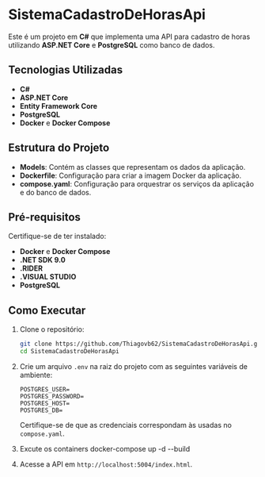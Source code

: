 ﻿# SistemaCadastroDeHorasApi

Este é um projeto em **C#** que implementa uma API para cadastro de horas utilizando **ASP.NET Core** e **PostgreSQL** como banco de dados.

## Tecnologias Utilizadas

- **C#**
- **ASP.NET Core**
- **Entity Framework Core**
- **PostgreSQL**
- **Docker** e **Docker Compose**

## Estrutura do Projeto

- **Models**: Contém as classes que representam os dados da aplicação.
- **Dockerfile**: Configuração para criar a imagem Docker da aplicação.
- **compose.yaml**: Configuração para orquestrar os serviços da aplicação e do banco de dados.

## Pré-requisitos

Certifique-se de ter instalado:

- **Docker** e **Docker Compose**
- **.NET SDK 9.0**
- **.RIDER**
- **.VISUAL STUDIO**
- **PostgreSQL**

## Como Executar

1. Clone o repositório:
   ```bash
   git clone https://github.com/Thiagovb62/SistemaCadastroDeHorasApi.git
   cd SistemaCadastroDeHorasApi

2. Crie um arquivo `.env` na raiz do projeto com as seguintes variáveis de ambiente:
   ```env
   POSTGRES_USER=
   POSTGRES_PASSWORD=
   POSTGRES_HOST=
   POSTGRES_DB=
   ```
   Certifique-se de que as credenciais correspondam às usadas no `compose.yaml`.

3. Excute os containers
   docker-compose up -d --build

4. Acesse a API em `http://localhost:5004/index.html`.
